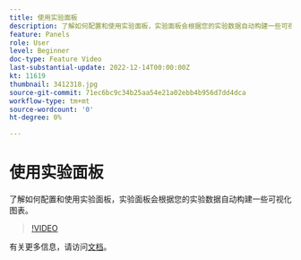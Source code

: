 ```yaml
---
title: 使用实验面板
description: 了解如何配置和使用实验面板，实验面板会根据您的实验数据自动构建一些可视化图表。
feature: Panels
role: User
level: Beginner
doc-type: Feature Video
last-substantial-update: 2022-12-14T00:00:00Z
kt: 11619
thumbnail: 3412318.jpg
source-git-commit: 71ec6bc9c34b25aa54e21a02ebb4b956d7dd4dca
workflow-type: tm+mt
source-wordcount: '0'
ht-degree: 0%

---
```



# 使用实验面板

了解如何配置和使用实验面板，实验面板会根据您的实验数据自动构建一些可视化图表。

>[!VIDEO](https://video.tv.adobe.com/v/3412318/?quality=12&learn=on)

有关更多信息，请访问[文档](https://experienceleague.adobe.com/docs/analytics-platform/using/cja-workspace/panels/experimentation.html)。
